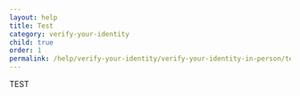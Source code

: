 ```yaml
---
layout: help
title: Test
category: verify-your-identity
child: true
order: 1
permalink: /help/verify-your-identity/verify-your-identity-in-person/test/
---
```

TEST
